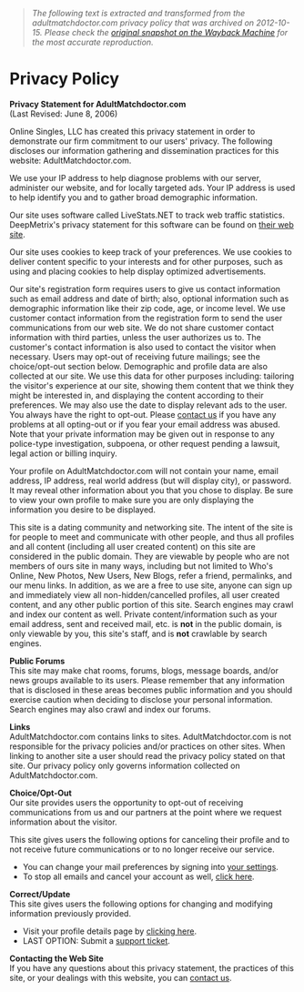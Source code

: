 > *The following text is extracted and transformed from the adultmatchdoctor.com privacy policy that was archived on 2012-10-15. Please check the [original snapshot on the Wayback Machine](https://web.archive.org/web/20121015235651id_/http%3A//www.adultmatchdoctor.com/privacy.aspx) for the most accurate reproduction.*

# Privacy Policy

**Privacy Statement for AdultMatchdoctor.com**  
(Last Revised: June 8, 2006) 

Online Singles, LLC has created this privacy statement in order to demonstrate our firm commitment to our users' privacy. The following discloses our information gathering and dissemination practices for this website: AdultMatchdoctor.com. 

We use your IP address to help diagnose problems with our server, administer our website, and for locally targeted ads. Your IP address is used to help identify you and to gather broad demographic information. 

Our site uses software called LiveStats.NET to track web traffic statistics. DeepMetrix's privacy statement for this software can be found on [their web site](http://www.deepmetrix.com/legal/privacy/products/). 

Our site uses cookies to keep track of your preferences. We use cookies to deliver content specific to your interests and for other purposes, such as using and placing cookies to help display optimized advertisements. 

Our site's registration form requires users to give us contact information such as email address and date of birth; also, optional information such as demographic information like their zip code, age, or income level. We use customer contact information from the registration form to send the user communications from our web site. We do not share customer contact information with third parties, unless the user authorizes us to. The customer's contact information is also used to contact the visitor when necessary. Users may opt-out of receiving future mailings; see the choice/opt-out section below. Demographic and profile data are also collected at our site. We use this data for other purposes including: tailoring the visitor's experience at our site, showing them content that we think they might be interested in, and displaying the content according to their preferences. We may also use the date to display relevant ads to the user. You always have the right to opt-out. Please [contact us](https://web.archive.org/web/20121015235651id_/http%3A//www.adultmatchdoctor.com/contactUs.aspx) if you have any problems at all opting-out or if you fear your email address was abused. Note that your private information may be given out in response to any police-type investigation, subpoena, or other request pending a lawsuit, legal action or billing inquiry. 

Your profile on AdultMatchdoctor.com will not contain your name, email address, IP address, real world address (but will display city), or password. It may reveal other information about you that you chose to display. Be sure to view your own profile to make sure you are only displaying the information you desire to be displayed. 

This site is a dating community and networking site. The intent of the site is for people to meet and communicate with other people, and thus all profiles and all content (including all user created content) on this site are considered in the public domain. They are viewable by people who are not members of ours site in many ways, including but not limited to Who's Online, New Photos, New Users, New Blogs, refer a friend, permalinks, and our menu links. In addition, as we are a free to use site, anyone can sign up and immediately view all non-hidden/cancelled profiles, all user created content, and any other public portion of this site. Search engines may crawl and index our content as well. Private content/information such as your email address, sent and received mail, etc. is **not** in the public domain, is only viewable by you, this site's staff, and is **not** crawlable by search engines. 

**Public Forums**  
This site may make chat rooms, forums, blogs, message boards, and/or news groups available to its users. Please remember that any information that is disclosed in these areas becomes public information and you should exercise caution when deciding to disclose your personal information. Search engines may also crawl and index our forums. 

**Links**  
AdultMatchdoctor.com contains links to sites. AdultMatchdoctor.com is not responsible for the privacy policies and/or practices on other sites. When linking to another site a user should read the privacy policy stated on that site. Our privacy policy only governs information collected on AdultMatchdoctor.com. 

**Choice/Opt-Out**  
Our site provides users the opportunity to opt-out of receiving communications from us and our partners at the point where we request information about the visitor. 

This site gives users the following options for canceling their profile and to not receive future communications or to no longer receive our service. 

  * You can change your mail preferences by signing into [your settings](https://web.archive.org/web/20121015235651id_/http%3A//www.adultmatchdoctor.com/mySettings.aspx?page=1).
  * To stop all emails and cancel your account as well, [click here](https://web.archive.org/web/20121015235651id_/http%3A//www.adultmatchdoctor.com/cancelAccount.aspx).



**Correct/Update**  
This site gives users the following options for changing and modifying information previously provided. 

  * Visit your profile details page by [clicking here](https://web.archive.org/web/20121015235651id_/http%3A//www.adultmatchdoctor.com/myProfile.aspx).
  * LAST OPTION: Submit a [support ticket](https://web.archive.org/web/20121015235651id_/http%3A//www.adultmatchdoctor.com/contactUs.aspx).



**Contacting the Web Site**  
If you have any questions about this privacy statement, the practices of this site, or your dealings with this website, you can [contact us](https://web.archive.org/web/20121015235651id_/http%3A//www.adultmatchdoctor.com/contactUs.aspx). 
